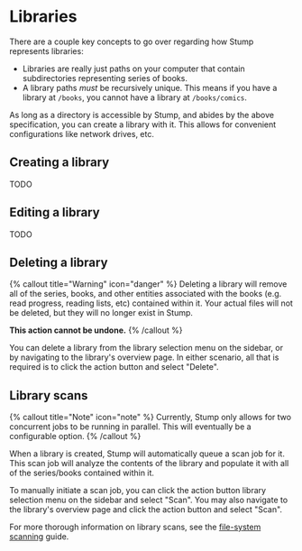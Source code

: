 # Libraries

There are a couple key concepts to go over regarding how Stump represents libraries:

- Libraries are really just paths on your computer that contain subdirectories representing series of books.
- A library paths _must_ be recursively unique. This means if you have a library at `/books`, you cannot have a library at `/books/comics`.

As long as a directory is accessible by Stump, and abides by the above specification, you can create a library with it. This allows for convenient configurations like network drives, etc.

## Creating a library

TODO

## Editing a library

TODO

## Deleting a library

{% callout title="Warning" icon="danger" %}
Deleting a library will remove all of the series, books, and other entities associated with the books (e.g. read progress, reading lists, etc) contained within it. Your actual files will not be deleted, but they will no longer exist in Stump.

**This action cannot be undone.**
{% /callout %}

You can delete a library from the library selection menu on the sidebar, or by navigating to the library's overview page. In either scenario, all that is required is to click the action button and select "Delete".

## Library scans

{% callout title="Note" icon="note" %}
Currently, Stump only allows for two concurrent jobs to be running in parallel. This will eventually be a configurable option.
{% /callout %}

When a library is created, Stump will automatically queue a scan job for it. This scan job will analyze the contents of the library and populate it with all of the series/books contained within it.

To manually initiate a scan job, you can click the action button library selection menu on the sidebar and select "Scan". You may also navigate to the library's overview page and click the action button and select "Scan".

For more thorough information on library scans, see the [file-system scanning](/guides/fs-scanning) guide.
